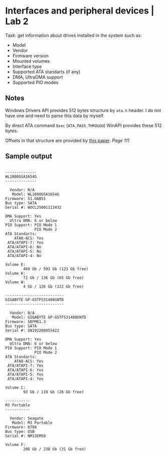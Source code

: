 # Interfaces and peripheral devices | Lab 2

Task: get information about drives installed in the system such as:
 
 - Model
 - Vendor
 - Firmware version
 - Mounted volumes
 - Interface type
 - Supported ATA standarts (if any)
 - DMA, UltraDMA support
 - Supported PIO modes

## Notes

Windows Drivers API provides 512 bytes structure by `ata.h` header. I do not have one and need to parse this data by myself.

By direct ATA command `0xec` (`ATA_PASS_THROUGH`) WinAPI provides these 512 bytes.

Offsets in that structure are provided by [this paper](http://www.t13.org/documents/uploadeddocuments/docs2007/d1699r4a-ata8-acs.pdf). *Page 111*

## Sample output

```

--------------
WL1000GSA1654G
--------------

  Vendor: N/A
   Model: WL1000GSA1654G
Firmware: 51.0AB51
Bus type: SATA
Serial #: WOCL25001113432

DMA Support: Yes
  Ultra DMA: 6 or below
PIO Support: PIO Mode 1
             PIO Mode 2
ATA Standarts:
    ATA8-ACS: Yes
 ATA/ATAPI-7: Yes
 ATA/ATAPI-6: No
 ATA/ATAPI-5: No
 ATA/ATAPI-4: No

Volume E:
        469 Gb / 593 Gb (123 Gb free)
Volume K:
        71 Gb / 136 Gb (65 Gb free)
Volume W:
        4 Gb / 126 Gb (122 Gb free)

--------------------------
GIGABYTE GP-GSTFS31480GNTD
--------------------------

  Vendor: N/A
   Model: GIGABYTE GP-GSTFS31480GNTD
Firmware: SBFM61.3
Bus type: SATA
Serial #: SN192208955422

DMA Support: Yes
  Ultra DMA: 6 or below
PIO Support: PIO Mode 1
             PIO Mode 2
ATA Standarts:
    ATA8-ACS: Yes
 ATA/ATAPI-7: Yes
 ATA/ATAPI-6: Yes
 ATA/ATAPI-5: Yes
 ATA/ATAPI-4: Yes

Volume C:
        93 Gb / 119 Gb (26 Gb free)

-----------
M3 Portable
-----------

  Vendor: Seagate
   Model: M3 Portable
Firmware: 0708
Bus type: USB
Serial #: NM13EM50

Volume F:
        206 Gb / 238 Gb (31 Gb free)

```